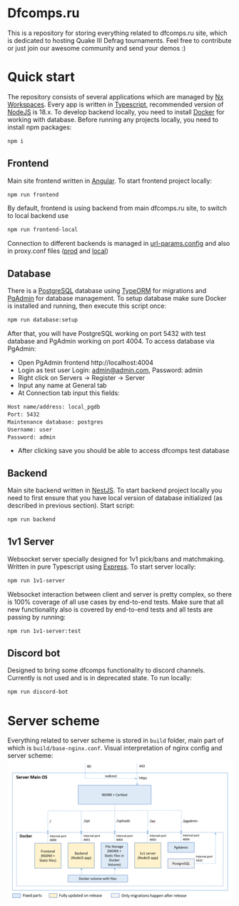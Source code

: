 # Dfcomps.ru

This is a repository for storing everything related to dfcomps.ru site, which is dedicated to hosting Quake III Defrag tournaments. Feel free to contribute or just join our awesome community and send your demos :)

# Quick start

The repository consists of several applications which are managed by [Nx Workspaces](https://nx.dev/). Every app is written in [Typescript](https://www.typescriptlang.org/), recommended version of [NodeJS](https://nodejs.org/) is 18.x. To develop backend locally, you need to install [Docker](https://www.docker.com/) for working with database. Before running any projects locally, you need to install npm packages: 

```bash
npm i
```

## Frontend

Main site frontend written in [Angular](https://angular.io/). To start frontend project locally:

```bash
npm run frontend
```

By default, frontend is using backend from main dfcomps.ru site, to switch to local backend use

```bash
npm run frontend-local
```

Connection to different backends is managed in [url-params.config](https://github.com/deniskond/dfcomps.ru/blob/master/apps/frontend/src/shared/rest-api/business/url-params.config.ts#L5) and also in proxy.conf files ([prod](https://github.com/deniskond/dfcomps.ru/blob/master/apps/frontend/proxy.conf.json) and [local](https://github.com/deniskond/dfcomps.ru/blob/master/apps/frontend/proxy.conf.local.json))

## Database

There is a [PostgreSQL](https://www.postgresql.org/) database using [TypeORM](https://typeorm.io) for migrations and [PgAdmin](https://www.pgadmin.org/) for database management. To setup database make sure Docker is installed and running, then execute this script once:

```bash
npm run database:setup
```

After that, you will have PostgreSQL working on port 5432 with test database and PgAdmin working on port 4004. To access database via PgAdmin:
- Open PgAdmin frontend http://localhost:4004
- Login as test user Login: admin@admin.com, Password: admin
- Right click on Servers -> Register -> Server
- Input any name at General tab
- At Connection tab input this fields:
```bash
Host name/address: local_pgdb
Port: 5432
Maintenance database: postgres
Username: user
Password: admin
```
- After clicking save you should be able to access dfcomps test database

## Backend

Main site backend written in [NestJS](https://nestjs.com/). To start backend project locally you need to first ensure that you have local version of database initialized (as described in previous section). Start script:

```bash
npm run backend
```

## 1v1 Server
Websocket server specially designed for 1v1 pick/bans and matchmaking. Written in pure Typescript using [Express](https://expressjs.com/). To start server locally:

```bash
npm run 1v1-server
```

Websocket interaction between client and server is pretty complex, so there is 100% coverage of all use cases by end-to-end tests. Make sure that all new functionality also is covered by end-to-end tests and all tests are passing by running:

```bash
npm run 1v1-server:test
```

## Discord bot
Designed to bring some dfcomps functionality to discord channels. Currently is not used and is in deprecated state. To run locally:

```bash
npm run discord-bot
```

# Server scheme

Everything related to server scheme is stored in `build` folder, main part of which is `build/base-nginx.conf`. Visual interpretation of nginx config and server scheme:
![dfcomps server](docs/dfcomps-server.png)
